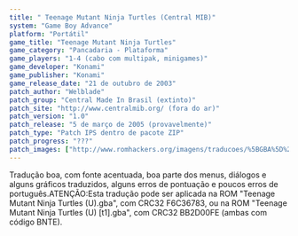 ```yaml
---
title: " Teenage Mutant Ninja Turtles (Central MIB)"
system: "Game Boy Advance"
platform: "Portátil"
game_title: "Teenage Mutant Ninja Turtles"
game_category: "Pancadaria - Plataforma"
game_players: "1-4 (cabo com multipak, minigames)"
game_developer: "Konami"
game_publisher: "Konami"
game_release_date: "21 de outubro de 2003"
patch_author: "Welblade"
patch_group: "Central Made In Brasil (extinto)"
patch_site: "http://www.centralmib.org/ (fora do ar)"
patch_version: "1.0"
patch_release: "5 de março de 2005 (provavelmente)"
patch_type: "Patch IPS dentro de pacote ZIP"
patch_progress: "???"
patch_images: ["http://www.romhackers.org/imagens/traducoes/%5BGBA%5D%20Teenage%20Mutant%20Ninja%20Turtles%20-%20Central%20MIB%20-%201.png","http://www.romhackers.org/imagens/traducoes/%5BGBA%5D%20Teenage%20Mutant%20Ninja%20Turtles%20-%20Central%20MIB%20-%202.png","http://www.romhackers.org/imagens/traducoes/%5BGBA%5D%20Teenage%20Mutant%20Ninja%20Turtles%20-%20Central%20MIB%20-%203.png"]
---
```

Tradução boa, com fonte acentuada, boa parte dos menus, diálogos e alguns gráficos traduzidos, alguns erros de pontuação e poucos erros de português.ATENÇÃO:Esta tradução pode ser aplicada na ROM "Teenage Mutant Ninja Turtles (U).gba", com CRC32 F6C36783, ou na ROM "Teenage Mutant Ninja Turtles (U) [t1].gba", com CRC32 BB2D00FE (ambas com código BNTE).